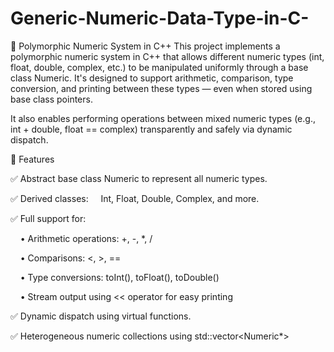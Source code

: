 # Generic-Numeric-Data-Type-in-C-
🔢 Polymorphic Numeric System in C++
This project implements a polymorphic numeric system in C++ that allows different numeric types (int, float, double, complex, etc.) to be manipulated uniformly through a base class Numeric. It's designed to support arithmetic, comparison, type conversion, and printing between these types — even when stored using base class pointers.

It also enables performing operations between mixed numeric types (e.g., int + double, float == complex) transparently and safely via dynamic dispatch.

🔧 Features

✅ Abstract base class Numeric to represent all numeric types.

✅ Derived classes:
    Int, Float, Double, Complex, and more.

✅ Full support for:

    • Arithmetic operations: +, -, *, /

    • Comparisons: <, >, ==

    • Type conversions: toInt(), toFloat(), toDouble()

    • Stream output using << operator for easy printing

✅ Dynamic dispatch using virtual functions.

✅ Heterogeneous numeric collections using std::vector<Numeric*>
